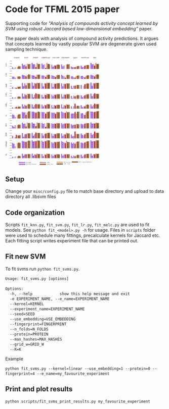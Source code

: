 # Code for TFML 2015 paper

Supporting code for *"Analysis of compounds activity concept learned by SVM using robust Jaccard based low-dimensional embedding"* paper.

The paper deals with analysis of compound activity predictions. It argues that concepts learned by vastly popular SVM are degenerate
given used sampling technique.

<img src="img/mastahplot.png" width="60%"></img>

## Setup

Change your `misc/config.py` file to match base directory and upload to data directory all .libsvm files

## Code organization

Scripts `fit_knn.py`, `fit_svm.py`, `fit_lr.py`, `fit_melc.py` are used to fit models. See `python fit_<model>.py -h` for usage.
Files in `scripts` folder were used to schedule many fittings, precalculate kernels for Jaccard etc. Each fitting script
writes experiment file that can be printed out.

## Fit new SVM

To fit svms run `python fit_svms.py`. 

```
Usage: fit_svms.py [options]

Options:
  -h, --help            show this help message and exit
  -e EXPERIMENT_NAME, --e_name=EXPERIMENT_NAME
  --kernel=KERNEL       
  --experiment_name=EXPERIMENT_NAME
  --seed=SEED           
  --use_embedding=USE_EMBEDDING
  --fingerprint=FINGERPRINT
  --n_folds=N_FOLDS     
  --protein=PROTEIN     
  --max_hashes=MAX_HASHES
  --grid_w=GRID_W       
  --K=K        
```

Example

```
python fit_svms.py --kernel=linear --use_embedding=1 --protein=0 --fingerprint=4 --e_name=my_favourite_experiment
```

## Print and plot results

```
python scripts/fit_svms_print_results.py my_favourite_experiment
```

